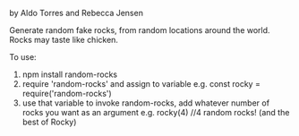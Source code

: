 by Aldo Torres and Rebecca Jensen

Generate random fake rocks, from random locations around the world. Rocks may taste like chicken.

To use:
1) npm install random-rocks
2) require 'random-rocks' and assign to variable
e.g. const rocky = require('random-rocks')
3) use that variable to invoke random-rocks, add whatever number of rocks you want as an argument
e.g. rocky(4) //4 random rocks! (and the best of Rocky)
